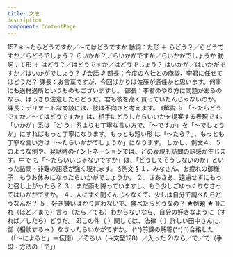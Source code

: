 ```yaml
---
title: 文法：
description
component: ContentPage
---
```



157.＊～たらどうですか／～てはどうですか
動詞：た形 ＋ らどう？／らどうですか／らどうでしょう？ らいかが？／らいかがですか／らいかがでしょうか
動詞：て形 ＋ はどう？／はどうですか／はどうでしょう？ はいかが／はいかがですか／はいかがでしょう？
♪会話 ♪
部長：今度のＡ社との商談、李君に任せてはどうだ？ 課長：お言葉ですが、今回ばかりは佐藤が適任かと思います。何事にも適材適所というものもございますし。 部長：李君のやり方に問題があるのなら、はっきり注意したらどうだ。君も彼を高く買っていたんじゃないのか。 課長：デリケートな商談には、彼は不向きと考えます。
♯解説 ♭
「～たらどうですか／～てはどうですか」は、相手にどうしたらいいかを提案する表現です。「いかが」系は「ど う」系よりも丁寧な言い方で、「～ですか」を「～でしょうか」にすればもっと丁寧になります。もっとも短い形 は「～たら？」、もっとも丁寧な言い方は「～たらいかがでしょうか」になります。
しかし、例文４、５のような例や、発話時のイントネーションでは、どの表現も詰問の語感が生じます。中で も「～たらいいじゃないですか」は、「どうしてそうしないのか」といった詰問・非難の語感が強く現れます。
§例文 §
１．みなさん、お疲れの御様子、もうお休みになったらいかがでしょうか。
２．さあさあ、遠慮せずにもっと召し上がったら？
３．まだ雨も降っていますし、もう少しごゆっくりなさってはいかがですか。
４．人にすぐ聞くんじゃなくて、少しは自分で調べたらどうなんだ？
５．好き嫌いばかり言わないで、食べたらどうなの？
★例題 ★
1)これ（ほど／まで）言っ（たら／ても）わからないなら、自分の好きなように（すれば／したら）どうだ。
2)この件（ ）関しては、法律（ ）詳しい田中さんに、御（相談する→ ）なさったらいかがですか。
(^^)前課の解答(^^)
1)合格した（「～によると」＝伝聞）／ぞろい（→文型128）／入った
2)なら／で／で（手段・方法の「で」）
